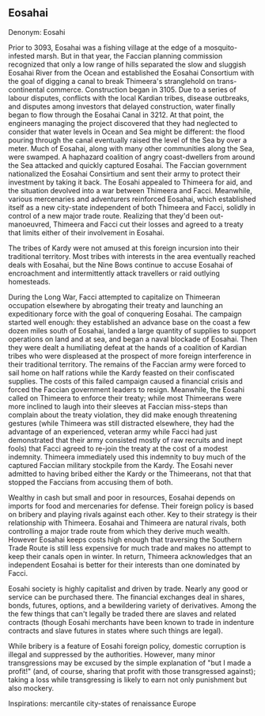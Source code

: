 ## Eosahai

Denonym: Eosahi

Prior to 3093, Eosahai was a fishing village at the edge of a mosquito-infested marsh.  But in 
that year, the Faccian planning commission recognized that only a low range of hills separated the 
slow and sluggish Eosahai River from the Ocean and established the Eosahai Consortium with the 
goal of digging a canal to break Thimeera's stranglehold on trans-continental commerce. 
Construction began in 3105.  Due to a series of labour disputes, conflicts with the local Kardian 
tribes, disease outbreaks, and disputes among investors that delayed construction, water finally 
began to flow through the Eosahai Canal in 3212.  At that point, the engineers managing the 
project discovered that they had neglected to consider that water levels in Ocean and Sea might be 
different: the flood pouring through the canal eventually raised the level of the Sea by over a 
meter.  Much of Eosahai, along with many other communities along the Sea, were swamped.  A 
haphazard coalition of angry coast-dwellers from around the Sea attacked and quickly captured 
Eosahai.  The Faccian government nationalized the Eosahai Consirtium and sent their army to 
protect their investment by taking it back.  The Eosahi appealed to Thimeera for aid, and the 
situation devolved into a war between Thimeera and Facci.  Meanwhile, various mercenaries and 
adventurers reinforced Eosahai, which established itself as a new city-state independent of both 
Thimeera and Facci, solidly in control of a new major trade route.  Realizing that they'd been out-
manoeuvred, Thimeera and Facci cut their losses and agreed to a treaty that limits either of their 
involvement in Eosahai.

The tribes of Kardy were not amused at this foreign incursion into their traditional territory. 
Most tribes with interests in the area eventually reached deals with Eosahai, but the Nine Bows 
continue to accuse Eosahai of encroachment and intermittently attack travellers or raid outlying 
homesteads.

During the Long War, Facci attempted to capitalize on Thimeeran occupation elsewhere by abrogating 
their treaty and launching an expeditionary force with the goal of conquering Eosahai.  The 
campaign started well enough: they established an advance base on the coast a few dozen miles 
south of Eosahai, landed a large quantity of supplies to support operations on land and at sea, 
and began a naval blockade of Eosahai.  Then they were dealt a humiliating defeat at the hands of 
a coalition of Kardian tribes who were displeased at the prospect of more foreign interference in 
their traditional territory.  The remains of the Faccian army were forced to sail home on half 
rations while the Kardy feasted on their confiscated supplies.  The costs of this failed campaign 
caused a financial crisis and forced the Faccian government leaders to resign.  Meanwhile, the 
Eosahi called on Thimeera to enforce their treaty; while most Thimeerans were more inclined to 
laugh into their sleeves at Faccian miss-steps than complain about the treaty violation, they did 
make enough threatening gestures (while Thimeera was still distracted elsewhere, they had the 
advantage of an experienced, veteran army while Facci had just demonstrated that their army 
consisted mostly of raw recruits and inept fools) that Facci agreed to re-join the treaty at the 
cost of a modest indemnity.  Thimeera immediately used this indemnity to buy much of the captured 
Faccian military stockpile from the Kardy.  The Eosahi never admitted to having bribed either the 
Kardy or the Thimeerans, not that that stopped the Faccians from accusing them of both.

Wealthy in cash but small and poor in resources, Eosahai depends on imports for food and 
mercenaries for defense.  Their foreign policy is based on bribery and playing rivals against each 
other.  Key to their strategy is their relationship with Thimeera.  Eosahai and Thimeera are 
natural rivals, both controlling a major trade route from which they derive much wealth.  However 
Eosahai keeps costs high enough that traversing the Southern Trade Route is still less expensive 
for much trade and makes no attempt to keep their canals open in winter.  In return, Thimeera 
acknowledges that an independent Eosahai is better for their interests than one dominated by Facci.

Eosahi society is highly capitalist and driven by trade.  Nearly any good or service can be 
purchased there.  The financial exchanges deal in shares, bonds, futures, options, and a 
bewildering variety of derivatives.  Among the the few things that can't legally be traded there 
are slaves and related contracts (though Eosahi merchants have been known to trade in indenture 
contracts and slave futures in states where such things are legal).

While bribery is a feature of Eosahi foreign policy, domestic corruption is illegal and suppressed 
by the authorities.  However, many minor transgressions may be excused by the simple explanation 
of "but I made a profit!" (and, of course, sharing that profit with those transgressed against); 
taking a loss while transgressing is likely to earn not only punishment but also mockery. 

Inspirations: mercantile city-states of renaissance Europe

